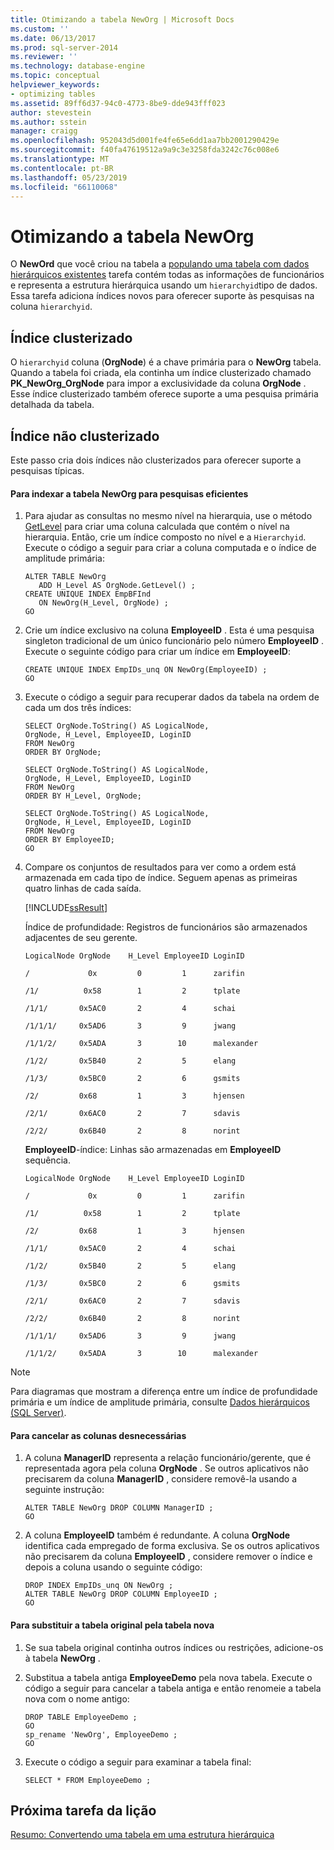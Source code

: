 ```yaml
---
title: Otimizando a tabela NewOrg | Microsoft Docs
ms.custom: ''
ms.date: 06/13/2017
ms.prod: sql-server-2014
ms.reviewer: ''
ms.technology: database-engine
ms.topic: conceptual
helpviewer_keywords:
- optimizing tables
ms.assetid: 89ff6d37-94c0-4773-8be9-dde943fff023
author: stevestein
ms.author: sstein
manager: craigg
ms.openlocfilehash: 952043d5d001fe4fe65e6dd1aa7bb2001290429e
ms.sourcegitcommit: f40fa47619512a9a9c3e3258fda3242c76c008e6
ms.translationtype: MT
ms.contentlocale: pt-BR
ms.lasthandoff: 05/23/2019
ms.locfileid: "66110068"
---
```

# <a name="optimizing-the-neworg-table"></a>Otimizando a tabela NewOrg
  O **NewOrd** que você criou na tabela a [populando uma tabela com dados hierárquicos existentes](lesson-1-2-populating-a-table-with-existing-hierarchical-data.md) tarefa contém todas as informações de funcionários e representa a estrutura hierárquica usando um `hierarchyid`tipo de dados. Essa tarefa adiciona índices novos para oferecer suporte às pesquisas na coluna `hierarchyid`.  
  
## <a name="clustered-index"></a>Índice clusterizado  
 O `hierarchyid` coluna (**OrgNode**) é a chave primária para o **NewOrg** tabela. Quando a tabela foi criada, ela continha um índice clusterizado chamado **PK_NewOrg_OrgNode** para impor a exclusividade da coluna **OrgNode** . Esse índice clusterizado também oferece suporte a uma pesquisa primária detalhada da tabela.  
  
## <a name="nonclustered-index"></a>Índice não clusterizado  
 Este passo cria dois índices não clusterizados para oferecer suporte a pesquisas típicas.  
  
#### <a name="to-index-the-neworg-table-for-efficient-searches"></a>Para indexar a tabela NewOrg para pesquisas eficientes  
  
1.  Para ajudar as consultas no mesmo nível na hierarquia, use o método [GetLevel](/sql/t-sql/data-types/getlevel-database-engine) para criar uma coluna calculada que contém o nível na hierarquia. Então, crie um índice composto no nível e a `Hierarchyid`. Execute o código a seguir para criar a coluna computada e o índice de amplitude primária:  
  
    ```  
    ALTER TABLE NewOrg   
       ADD H_Level AS OrgNode.GetLevel() ;  
    CREATE UNIQUE INDEX EmpBFInd   
       ON NewOrg(H_Level, OrgNode) ;  
    GO  
    ```  
  
2.  Crie um índice exclusivo na coluna **EmployeeID** . Esta é uma pesquisa singleton tradicional de um único funcionário pelo número **EmployeeID** . Execute o seguinte código para criar um índice em **EmployeeID**:  
  
    ```  
    CREATE UNIQUE INDEX EmpIDs_unq ON NewOrg(EmployeeID) ;  
    GO  
    ```  
  
3.  Execute o código a seguir para recuperar dados da tabela na ordem de cada um dos três índices:  
  
    ```  
    SELECT OrgNode.ToString() AS LogicalNode,  
    OrgNode, H_Level, EmployeeID, LoginID  
    FROM NewOrg   
    ORDER BY OrgNode;  
  
    SELECT OrgNode.ToString() AS LogicalNode,  
    OrgNode, H_Level, EmployeeID, LoginID   
    FROM NewOrg   
    ORDER BY H_Level, OrgNode;  
  
    SELECT OrgNode.ToString() AS LogicalNode,  
    OrgNode, H_Level, EmployeeID, LoginID   
    FROM NewOrg   
    ORDER BY EmployeeID;  
    GO  
    ```  
  
4.  Compare os conjuntos de resultados para ver como a ordem está armazenada em cada tipo de índice. Seguem apenas as primeiras quatro linhas de cada saída.  
  
     [!INCLUDE[ssResult](../../includes/ssresult-md.md)]  
  
     Índice de profundidade: Registros de funcionários são armazenados adjacentes de seu gerente.  
  
     `LogicalNode OrgNode    H_Level EmployeeID LoginID`  
  
     `/             0x         0         1      zarifin`  
  
     `/1/          0x58        1         2      tplate`  
  
     `/1/1/       0x5AC0       2         4      schai`  
  
     `/1/1/1/     0x5AD6       3         9      jwang`  
  
     `/1/1/2/     0x5ADA       3        10      malexander`  
  
     `/1/2/       0x5B40       2         5      elang`  
  
     `/1/3/       0x5BC0       2         6      gsmits`  
  
     `/2/         0x68         1         3      hjensen`  
  
     `/2/1/       0x6AC0       2         7      sdavis`  
  
     `/2/2/       0x6B40       2         8      norint`  
  
     **EmployeeID**-índice: Linhas são armazenadas em **EmployeeID** sequência.  
  
     `LogicalNode OrgNode    H_Level EmployeeID LoginID`  
  
     `/             0x         0         1      zarifin`  
  
     `/1/          0x58        1         2      tplate`  
  
     `/2/         0x68         1         3      hjensen`  
  
     `/1/1/       0x5AC0       2         4      schai`  
  
     `/1/2/       0x5B40       2         5      elang`  
  
     `/1/3/       0x5BC0       2         6      gsmits`  
  
     `/2/1/       0x6AC0       2         7      sdavis`  
  
     `/2/2/       0x6B40       2         8      norint`  
  
     `/1/1/1/     0x5AD6       3         9      jwang`  
  
     `/1/1/2/     0x5ADA       3        10      malexander`  
  
> [!NOTE]  
>  Para diagramas que mostram a diferença entre um índice de profundidade primária e um índice de amplitude primária, consulte [Dados hierárquicos &#40;SQL Server&#41;](../hierarchical-data-sql-server.md).  
  
#### <a name="to-drop-the-unnecessary-columns"></a>Para cancelar as colunas desnecessárias  
  
1.  A coluna **ManagerID** representa a relação funcionário/gerente, que é representada agora pela coluna **OrgNode** . Se outros aplicativos não precisarem da coluna **ManagerID** , considere removê-la usando a seguinte instrução:  
  
    ```  
    ALTER TABLE NewOrg DROP COLUMN ManagerID ;  
    GO  
    ```  
  
2.  A coluna **EmployeeID** também é redundante. A coluna **OrgNode** identifica cada empregado de forma exclusiva. Se os outros aplicativos não precisarem da coluna **EmployeeID** , considere remover o índice e depois a coluna usando o seguinte código:  
  
    ```  
    DROP INDEX EmpIDs_unq ON NewOrg ;  
    ALTER TABLE NewOrg DROP COLUMN EmployeeID ;  
    GO  
    ```  
  
#### <a name="to-replace-the-original-table-with-the-new-table"></a>Para substituir a tabela original pela tabela nova  
  
1.  Se sua tabela original continha outros índices ou restrições, adicione-os à tabela **NewOrg** .  
  
2.  Substitua a tabela antiga **EmployeeDemo** pela nova tabela. Execute o código a seguir para cancelar a tabela antiga e então renomeie a tabela nova com o nome antigo:  
  
    ```  
    DROP TABLE EmployeeDemo ;  
    GO  
    sp_rename 'NewOrg', EmployeeDemo ;  
    GO  
    ```  
  
3.  Execute o código a seguir para examinar a tabela final:  
  
    ```  
    SELECT * FROM EmployeeDemo ;  
    ```  
  
## <a name="next-task-in-lesson"></a>Próxima tarefa da lição  
 [Resumo: Convertendo uma tabela em uma estrutura hierárquica](lesson-1-4-summary-converting-a-table-to-a-hierarchical-structure.md)  
  
  
